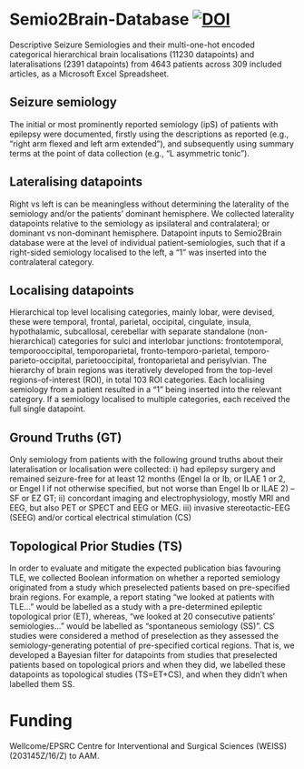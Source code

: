 # Semio2Brain-Database [![DOI](https://zenodo.org/badge/DOI/10.5281/zenodo.4473240.svg)](https://doi.org/10.5281/zenodo.4473240)
Descriptive Seizure Semiologies and their multi-one-hot encoded categorical hierarchical brain localisations (11230 datapoints) and lateralisations (2391 datapoints) from 4643 patients across 309 included articles, as a Microsoft Excel Spreadsheet.


## Seizure semiology
The initial or most prominently reported semiology (ipS) of patients with epilepsy were documented, firstly using the descriptions as reported (e.g., “right arm flexed and left arm extended”), and subsequently using summary terms at the point of data collection (e.g., “L asymmetric tonic”).

## Lateralising datapoints
Right vs left is can be meaningless without determining the laterality of the semiology and/or the patients’ dominant hemisphere. We collected laterality datapoints relative to the semiology as ipsilateral and contralateral; or dominant vs non-dominant hemisphere. Datapoint inputs to Semio2Brain database were at the level of individual patient-semiologies, such that if a right-sided semiology localised to the left, a “1” was inserted into the contralateral category. 

## Localising datapoints
Hierarchical top level localising categories, mainly lobar, were devised, these were temporal, frontal, parietal, occipital, cingulate, insula, hypothalamic, subcallosal, cerebellar with separate standalone (non-hierarchical) categories for sulci and interlobar junctions: frontotemporal, temporooccipital, temporoparietal, fronto-temporo-parietal, temporo-parieto-occipital, parietooccipital, frontoparietal and perisylvian. The hierarchy of brain regions was iteratively developed from the top-level regions-of-interest (ROI), in total 103 ROI categories. Each localising semiology from a patient resulted in a “1” being inserted into the relevant category. If a semiology localised to multiple categories, each received the full single datapoint. 

## Ground Truths (GT)
Only semiology from patients with the following ground truths about their lateralisation or localisation were collected: 
i) had epilepsy surgery and remained seizure-free for at least 12 months (Engel Ia or Ib, or ILAE 1 or 2, or Engel I if not otherwise specified, but not worse than Engel Ib or ILAE 2) – SF or EZ GT; 
ii) concordant imaging and electrophysiology, mostly MRI and EEG, but also PET or SPECT and EEG or MEG. 
iii) invasive stereotactic-EEG (SEEG) and/or cortical electrical stimulation (CS)

## Topological Prior Studies (TS)
In order to evaluate and mitigate the expected publication bias favouring TLE, we collected Boolean information on whether a reported semiology originated from a study which preselected patients based on pre-specified brain regions. For example, a report stating “we looked at patients with TLE…” would be labelled as a study with a pre-determined epileptic topological prior (ET), whereas, “we looked at 20 consecutive patients’ semiologies…” would be labelled as “spontaneous semiology (SS)”. CS studies were considered a method of preselection as they assessed the semiology-generating potential of pre-specified cortical regions. That is, we developed a Bayesian filter for datapoints from studies that preselected patients based on topological priors and when they did, we labelled these datapoints as topological studies (TS=ET+CS), and when they didn’t when labelled them SS.

# Funding
Wellcome/EPSRC Centre for Interventional and Surgical Sciences (WEISS) (203145Z/16/Z) to AAM.
